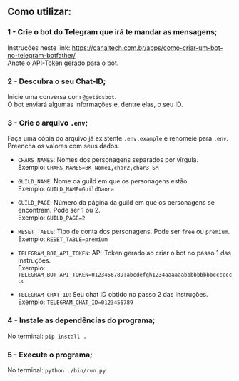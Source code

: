 ## Como utilizar:

### 1 - Crie o bot do Telegram que irá te mandar as mensagens;

Instruções neste link: https://canaltech.com.br/apps/como-criar-um-bot-no-telegram-botfather/ \
Anote o API-Token gerado para o bot.

### 2 - Descubra o seu Chat-ID;

Inicie uma conversa com `@getidsbot`. \
O bot enviará algumas informações e, dentre elas, o seu ID.

### 3 - Crie o arquivo `.env`;

Faça uma cópia do arquivo já existente `.env.example` e renomeie para `.env`.
Preencha os valores com seus dados.

- `CHARS_NAMES`: Nomes dos personagens separados por vírgula. \
  Exemplo: `CHARS_NAMES=BK_Nome1,char2,char3_SM`

- `GUILD_NAME`: Nome da guild em que os personagens estão. \
  Exemplo: `GUILD_NAME=GuildDaora`

- `GUILD_PAGE`: Número da página da guild em que os personagens se encontram. Pode ser 1 ou 2. \
  Exemplo: `GUILD_PAGE=2`

- `RESET_TABLE`: Tipo de conta dos personagens. Pode ser `free` ou `premium`. \
  Exemplo: `RESET_TABLE=premium`

- `TELEGRAM_BOT_API_TOKEN`: API-Token gerado ao criar o bot no passo 1 das instruções. \
  Exemplo: `TELEGRAM_BOT_API_TOKEN=0123456789:abcdefgh1234aaaaaabbbbbbbbbcccccccc`

- `TELEGRAM_CHAT_ID`: Seu chat ID obtido no passo 2 das instruções. \
  Exemplo: `TELEGRAM_CHAT_ID=0123456789`

### 4 - Instale as dependências do programa;

No terminal: `pip install .`

### 5 - Execute o programa;

No terminal: `python ./bin/run.py`
